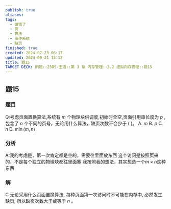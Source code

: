 ```yaml
---
publish: true
aliases: 
tags:
  - 做错了
  - 页
  - 算法
  - 操作系统
  - 缺页
finished: true
created: 2024-07-23 06:17
updated: 2024-09-21 13:12
title: 题15
TARGET DECK: 刷题::25OS-王道::第 3 章 内存管理::3.2 虚拟内存管理::题15
---
```

## 题15
### 题目
Q:考虑页面置换算法,系统有 $m$ 个物理块供调度,初始时全空,页面引用串长度为 $p$ ,包含了 $n$ 个不同的页号，无论用什么算法，缺页次数不会少于 ( )。
A. $m$ 
B. $p$ 
C. $n$ 
D. $\min \left( {m, n}\right)$
### 分析
A:我的考虑是，第一次肯定都是空的，需要往里面放东西
这个访问是按照页来的，不是每个独立的物理块都往里面塞
我按照我的想法，其实想选一个$m\times n$这种东西
### 解
C
无论采用什么页面置换算法, 每种页面第一次访问时不可能在内存中, 必然发生缺页, 所以缺页次数大于或等于 $n$ 。
<!--ID: 1724147520406-->
